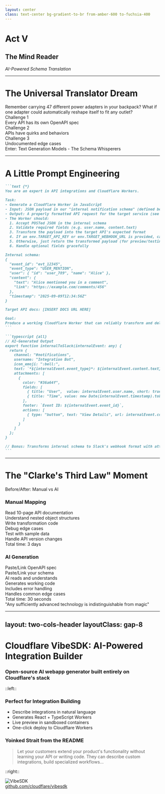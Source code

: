 ```yaml
---
layout: center
class: text-center bg-gradient-to-br from-amber-600 to-fuchsia-400
---
```


# Act V

## The Mind Reader

_AI-Powered Schema Translation_

<!-- speaker:
"Act Five: The Mind Reader."
Now we're going to see how AI can write these adapters for us automatically.
Tone: Excitement about AI augmentation.
Transition: "Remember carrying 47 adapters? What if one could reshape itself..."
-->

---

# The Universal Translator Dream

<div class="mb-8 font-bold">Remember carrying 47 different power adapters in your backpack? What if one adapter could automatically reshape itself to fit any outlet?</div>

<div class="grid grid-cols-3 gap-6 mb-8">

<div v-click="1" class="p-4 bg-red-100 dark:bg-rose-500 rounded-lg text-center">
<tabler-book-2 class="text-2xl mb-2" />
<div class="font-bold">Challenge 1</div>
<div class="text-sm">Every API has its own OpenAPI spec</div>
</div>

<div v-click="2" class="p-4 bg-indigo-100 dark:bg-indigo-500 rounded-lg text-center">
<tabler-mood-smile class="text-2xl mb-2" />
<div class="font-bold">Challenge 2</div>
<div class="text-sm">APIs have quirks and behaviors</div>
</div>

<div v-click="3" class="p-4 bg-violet-100 dark:bg-violet-500 rounded-lg text-center">
<tabler-help-circle class="text-2xl mb-2" />
<div class="font-bold">Challenge 3</div>
<div class="text-sm">Undocumented edge cases</div>
</div>

</div>

<v-click at="4">

<div class="text-center text-xl">
Enter: <span class="font-bold text-2xl">Text Generation Models - The Schema Whisperers</span> <tabler-sparkles class="inline-block" />
</div>

</v-click>

<!-- speaker:
"Remember traveling internationally with 47 different power adapters? You're standing in a Tokyo hotel room at 2am, desperately trying to find the right adapter so you can charge your laptop for tomorrow's presentation."
"That's what writing API integrations feels like. Every API is a different country with a different outlet shape."
Walk through the three challenges: "Challenge 1: Every API has its own OpenAPI spec — sometimes 500 pages long. Challenge 2: APIs have quirks. Slack's 'blocks' API is completely different from their 'attachments' API, which is deprecated but still widely used. Challenge 3: Undocumented edge cases. Like when Salesforce silently truncates field names to 40 characters, but only in production, not in their sandbox."
"I've spent weeks of my career just reading API documentation. Weeks."
Pause: "Enter: Text Generation Models — The Schema Whisperers."
"And I want to be clear — this isn't hype. This is where AI stops being a buzzword and starts being incredibly useful."
Tone: Setting up AI as the practical solution to a real problem.
Transition: "Let me show you how simple this actually is..."
-->

---

# A Little Prompt Engineering

<div class="ai-codegen">

````md magic-move {lines: true}{maxHeight:'400px'}
```text {*}
You are an expert in API integrations and Cloudflare Workers.

Task:
- Generate a Cloudflare Worker in JavaScript
- Input: JSON payload in our "internal notification schema" (defined below)
- Output: A properly formatted API request for the target service (see docs link below)
- The Worker should:
  1. Accept POSTed JSON in the internal schema
  2. Validate required fields (e.g. user.name, content.text)
  3. Transform the payload into the target API's expected format
  4. If an env.TARGET_API_KEY or env.TARGET_WEBHOOK_URL is provided, call the target API
  5. Otherwise, just return the transformed payload (for preview/testing)
  6. Handle optional fields gracefully

Internal schema:
{
  "event_id": "evt_12345",
  "event_type": "USER_MENTION",
  "user": { "id": "user_789", "name": "Alice" },
  "content": {
    "text": "Alice mentioned you in a comment",
    "link": "https://example.com/comments/456"
  },
  "timestamp": "2025-09-09T12:34:56Z"
}

Target API docs: [INSERT DOCS URL HERE]

Goal:
Produce a working Cloudflare Worker that can reliably transform and deliver notifications from our schema into the target service's API.
```

```typescript {all}
// AI-Generated Output
export function internalToSlack(internalEvent: any) {
  return {
    channel: "#notifications",
    username: "Integration Bot",
    icon_emoji: ":bell:",
    text: `*${internalEvent.event_type}*: ${internalEvent.content.text}`,
    attachments: [
      {
        color: "#36a64f",
        fields: [
          { title: "User",  value: internalEvent.user.name, short: true  },
          { title: "Time", value: new Date(internalEvent.timestamp).toLocaleString(), short: true }
        ],
        footer: `Event ID: ${internalEvent.event_id}`,
        actions: [
          { type: "button", text: "View Details", url: internalEvent.content.link }
        ]
      }
    ]
  };
}

// Bonus: Transforms internal schema to Slack's webhook format with attachments!
```
````

</div>

<!-- speaker:
"A little prompt engineering. And I do mean 'little'."
Read the prompt slowly: "You are an expert in API integrations and Cloudflare Workers. Task: Generate a Worker that transforms from our internal schema to the target API's format."
"That's it. No complex prompt. No chain-of-thought reasoning. Just: here's my schema, here's their docs, write the code."
Point to the internal schema: "This is what our app produces. Simple notification format. User, content, timestamp."
"And we give the AI a link to Slack's documentation. That 500-page documentation we talked about? The AI reads it. All of it. In seconds."
Show the generated output: "And look what it produces. Perfect Slack webhook format. Attachments with color coding. Fields for user and time. Footer with the event ID. Even includes action buttons."
"But here's what blows my mind..." Pause for effect: "I didn't ask it to include attachments. I didn't ask for color coding. I didn't specify action buttons."
"The AI read Slack's docs, understood the best practices, and generated code that follows them. It's not just translating fields — it's understanding intent."
Tone: This is legitimately impressive, not hype.
Transition: "Let's talk about what this actually means in practice..."
-->

---

# The "Clarke's Third Law" Moment

<div class="text-center mb-8">

<div class="text-2xl mb-6 font-bold">Before/After: Manual vs AI</div>

</div>

<div class="grid grid-cols-2 gap-8">

<div class="p-6 bg-rose-100 dark:bg-rose-600 rounded-lg">

### **Manual Mapping** <tabler-mood-sad class="inline-block" />

<div class="space-y-3 mt-4 text-sm">
<div><tabler-book-2 class="inline-block" /> Read 10-page API documentation</div>
<div><tabler-search class="inline-block" /> Understand nested object structures</div>
<div><tabler-pencil class="inline-block" /> Write transformation code</div>
<div><tabler-bug class="inline-block" /> Debug edge cases</div>
<div><tabler-flask class="inline-block" /> Test with sample data</div>
<div><tabler-refresh class="inline-block" /> Handle API version changes</div>
<div><tabler-clock class="inline-block" /> <span class="font-bold">Total time:</span> 3 days</div>
</div>

</div>

<div class="p-6 bg-green-100 dark:bg-emerald-600 rounded-lg">

### **AI Generation** <tabler-sparkles class="inline-block" />

<div class="space-y-3 mt-4 text-sm">
<div><tabler-robot class="inline-block" /> Paste/Link OpenAPI spec</div>
<div><tabler-clipboard class="inline-block" /> Paste/Link your schema</div>
<div><tabler-bolt class="inline-block" /> AI reads and understands</div>
<div><tabler-target class="inline-block" /> Generates working code</div>
<div><tabler-shield class="inline-block" /> Includes error handling</div>
<div><tabler-crystal-ball class="inline-block" /> Handles common edge cases</div>
<div><tabler-clock class="inline-block" /> <span class="font-bold">Total time:</span> 30 seconds</div>
</div>

</div>

</div>

<v-click>

<div class="text-center mt-8 text-2xl">
<span class="font-bold">"Any sufficiently advanced technology is indistinguishable from magic"</span> <tabler-wand class="inline-block" />
</div>

</v-click>

<!-- speaker:
"Before/After: Manual vs AI. Let's be honest about what the old way actually looked like."
Manual: "Day 1: Read the 10-page API documentation. Day 2: Realize there's a 40-page 'Advanced Concepts' guide you also need. Day 3: Actually write the code. Day 4: Debug why nested objects aren't serializing correctly. Day 5: Discover that their example in the docs has a typo and has been wrong for 2 years."
"I'm not exaggerating. I've had this exact experience with a major payment provider. Their docs had a typo in the authentication example. For 2 years. Thousands of developers copy-pasted broken code."
AI: "30 seconds. Paste the OpenAPI spec. Paste your schema. Hit generate. Working code. With error handling. With edge cases covered."
"And here's the kicker: the AI doesn't copy-paste the typo. It understands what the code is trying to do and generates the correct version."
Read Clarke's Third Law slowly: "Any sufficiently advanced technology is indistinguishable from magic."
"I want to be clear — I'm not saying AI is perfect. But for this specific task? Reading documentation and generating adapter code? It's transformative."
"The time savings are real. 3 days to 30 seconds—that's hundreds of times faster for straightforward field mapping and basic transforms. Now, complex business logic with edge cases? That still needs human review and testing. But for the 80% of adapters that are just 'map field A to field B, handle nulls, format dates'? This is a fundamental shift in how we work."
Tone: Genuine awe, but grounded in practical experience and honest about limitations.
Transition: "And speaking of real tools that make this possible..."
-->

---
layout: two-cols-header
layoutClass: gap-8
---

# Cloudflare VibeSDK: AI-Powered Integration Builder
### Open-source AI webapp generator built entirely on Cloudflare's stack

::left::

<div class="space-y-4">

<v-click at="1">

### Perfect for Integration Building

- Describe integrations in natural language
- Generates React + TypeScript Workers
- Live preview in sandboxed containers
- One-click deploy to Cloudflare Workers

</v-click>

<v-click at="2">

### Yoinked Strait from the README


> Let your customers extend your product's functionality without learning your API or writing code. They can describe custom integrations, build specialized workflows...

</v-click>

</div>

::right::

<div class="flex flex-col items-center justify-center h-full">
<img src="https://opengraph.githubassets.com/1/cloudflare/vibesdk" alt="VibeSDK" class="rounded-lg shadow-lg max-w-full" />
<div class="mt-4 text-center">
<a href="https://github.com/cloudflare/vibesdk" target="_blank" class="font-mono text-sm opacity-75 hover:opacity-100">
github.com/cloudflare/vibesdk
</a>
</div>
</div>

<!-- speaker:
"And speaking of real tools that make this possible... Cloudflare just released VibeSDK."
"It's an open-source AI webapp generator built entirely on the Cloudflare stack. And they specifically call out integration building as a core use case."
"Here's what makes it powerful: You describe what you want in natural language. 'Build me an integration that transforms Stripe webhooks into Slack notifications.' It generates the code. Shows you a live preview. One-click deploy."
"And under the hood? It's using Durable Objects to run stateful AI agents. It goes through iterative phases: planning, foundation, components, integration, optimization."
"Notice that integration is a first-class phase. They're not treating adapters as an afterthought. They're baking them into the development workflow."
"And this isn't just our idea—Cloudflare is betting on this approach. When major infrastructure providers ship tools specifically designed for AI-generated integrations, that's validation. This approach isn't experimentation anymore. It's becoming infrastructure."
"VibeSDK is open-source. You can use it today. The patterns we've discussed? They're being productized and made accessible to everyone."
Tone: This is validation that the approach is industry-standard, not fringe.
Transition: "But the real magic isn't just speed. It's the network effects that happen when everyone can generate adapters..."
-->
